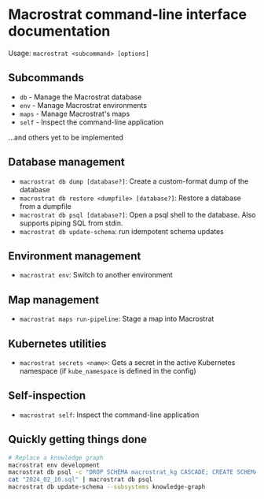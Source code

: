 # Macrostrat command-line interface documentation

Usage: `macrostrat <subcommand> [options]`

## Subcommands

- `db` - Manage the Macrostrat database
- `env` - Manage Macrostrat environments
- `maps` - Manage Macrostrat's maps
- `self` - Inspect the command-line application

...and others yet to be implemented

## Database management

- `macrostrat db dump [database?]`: Create a custom-format dump of the database
- `macrostrat db restore <dumpfile> [database?]`: Restore a database from a
  dumpfile
- `macrostrat db psql [database?]`: Open a psql shell to the database. Also
  supports piping SQL from stdin.
- `macrostrat db update-schema`: run idempotent schema updates

## Environment management

- `macrostrat env`: Switch to another environment

## Map management

- `macrostrat maps run-pipeline`: Stage a map into Macrostrat

## Kubernetes utilities

- `macrostrat secrets <name>`: Gets a secret in the active Kubernetes namespace
  (if `kube_namespace` is defined in the config)

## Self-inspection

- `macrostrat self`: Inspect the command-line application

## Quickly getting things done

```bash
# Replace a knowledge graph
macrostrat env development
macrostrat db psql -c "DROP SCHEMA macrostrat_kg CASCADE; CREATE SCHEMA macrostrat_kg;"
cat "2024_02_10.sql" | macrostrat db psql
macrostrat db update-schema --subsystems knowledge-graph
```
